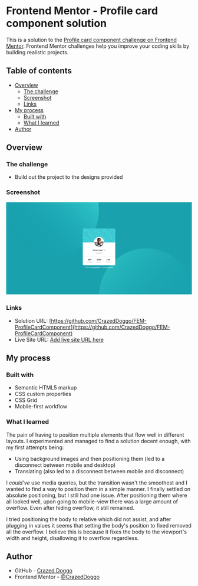 # Frontend Mentor - Profile card component solution

This is a solution to the [Profile card component challenge on Frontend Mentor](https://www.frontendmentor.io/challenges/profile-card-component-cfArpWshJ). Frontend Mentor challenges help you improve your coding skills by building realistic projects. 

## Table of contents

- [Overview](#overview)
  - [The challenge](#the-challenge)
  - [Screenshot](#screenshot)
  - [Links](#links)
- [My process](#my-process)
  - [Built with](#built-with)
  - [What I learned](#what-i-learned)
- [Author](#author)

## Overview

### The challenge

- Build out the project to the designs provided

### Screenshot

![](design/finished-card.png)

### Links

- Solution URL: [https://github.com/CrazedDoggo/FEM-ProfileCardComponent](https://github.com/CrazedDoggo/FEM-ProfileCardComponent)
- Live Site URL: [Add live site URL here](https://your-live-site-url.com)

## My process

### Built with

- Semantic HTML5 markup
- CSS custom properties
- CSS Grid
- Mobile-first workflow

### What I learned

The pain of having to position multiple elements that flow well in different layouts. I experimented and managed to find a solution decent enough, with my first attempts being:

- Using background images and then positioning them (led to a disconnect between mobile and desktop)
- Translating (also led to a disconnect between mobile and disconnect)

I *could've* use media queries, but the transition wasn't the smoothest and I wanted to find a way to position them in a simple manner. I finally settled on absolute positioning, but I still had one issue. After positioning them where all looked well, upon going to mobile-view there was a large amount of overflow. Even after hiding overflow, it still remained.

 I tried positioning the body to relative which did not assist, and after plugging in values it seems that setting the body's position to fixed removed all the overflow. I believe this is because it fixes the body to the viewport's width and height, disallowing it to overflow regardless.

## Author

- GitHub - [Crazed Doggo](https://www.your-site.com)
- Frontend Mentor - [@CrazedDoggo](https://www.frontendmentor.io/profile/CrazedDoggo)
